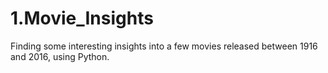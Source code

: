 # 1.Movie_Insights
Finding some interesting insights into a few movies released between 1916 and 2016, using Python.

